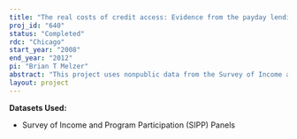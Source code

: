 ```yaml
---
title: "The real costs of credit access: Evidence from the payday lending market"
proj_id: "640"
status: "Completed"
rdc: "Chicago"
start_year: "2008"
end_year: "2012"
pi: "Brian T Melzer"
abstract: "This project uses nonpublic data from the Survey of Income and Program Participation (SIPP) to study the eﬀect of access to short-term personal loans on household welfare, particularly among low-income populations. Speciﬁcally, it will estimate the impact of loan access on the following outcomes: diﬃculty paying rent and utilities, eviction, termination of utilities due to default, delay of needed health care, and household debt. The measure of loan access, geographic proximity to payday loan stores, depends upon fairly detailed information on house-hold location (census tract and county), necessitating access to nonpublic geographic identiﬁers in the SIPP. By investigating a determinant of economic well-being among low-income individuals, this project fulﬁlls one of the Census Bureau’s goals in conducting the SIPP: to provide improved measures of economic well-being. If short-term borrowing does inﬂuence welfare, then this would suggest a useful revision to the SIPP, whereby the Census Bureau could oﬀer a clearer picture of the ﬁnancial situation of low-income individuals by inquiring about payday loan usage among SIPP respondents."
layout: project
---
```


**Datasets Used:**

  - Survey of Income and Program Participation (SIPP) Panels 

